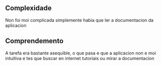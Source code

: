 
## Complexidade

Non foi moi complicada simplemente habia que ler a documentacion da aplicacion
## Comprendemento

A tarefa era bastante asequible, o que pasa e que a aplicacion non e moi intuitiva e tes que buscar en internet tutoriais ou mirar a documentacion
